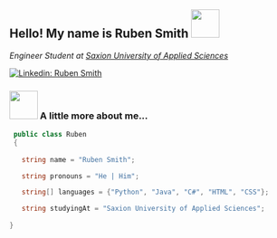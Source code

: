
<h2>Hello! My name is Ruben Smith <img src="https://thumbs.gfycat.com/ImaginativeIndolentIrishsetter-max-1mb.gif" width="50"></h2>

<p><em>Engineer Student at <a href="https://www.saxion.edu/">Saxion University of Applied Sciences</em></p>

[![Linkedin: Ruben Smith](https://img.shields.io/badge/-Ruben-blue?style=flat-square&logo=Linkedin&logoColor=white&link=https://www.linkedin.com/in/ruben-smith/)](https://www.linkedin.com/in/ruben-smith-068752209/)




### <img src="https://thumbs.gfycat.com/KaleidoscopicCompleteBlackfootedferret-max-1mb.gif" width="50"> A little more about me...   

 ```csharp
  public class Ruben
  {
  
    string name = "Ruben Smith";

    string pronouns = "He | Him";

    string[] languages = {"Python", "Java", "C#", "HTML", "CSS"};

    string studyingAt = "Saxion University of Applied Sciences";
    
}
```
